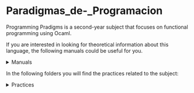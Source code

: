 # Paradigmas_de-_Programacion
Programming Pradigms is a second-year subject that focuses on functional programming using Ocaml.

If you are interested in looking for theoretical information about this language, the following manuals could be useful for you.

<details>
<summary>Manuals</summary>
  
- [Ocaml Manual](https://v2.ocaml.org/manual/objectexamples.html)
- [Data Structures and Functional Programming](https://cs3110.github.io/textbook/cover.html)
- [Objects in Ocaml](https://ocaml.org/docs/objects)
- [More Object info](https://dev.realworldocaml.org/objects.html)

</details>

In the following folders you will find the practices related to the subject:

<details>
  <summary>Practices</summary>

  - <summary>P1</summary>
  prueba
  - [P2]
  - [P3]
  - [P4]
  - [P5]
  - [P6]
  - [P7]
  - [P8]
  - [P9]
  - [P11]
</details>
